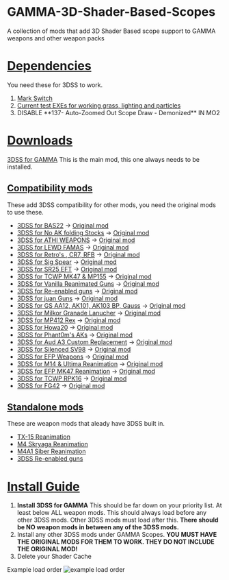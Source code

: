 # GAMMA-3D-Shader-Based-Scopes
A collection of mods that add 3D Shader Based scope support to GAMMA weapons and other weapon packs

<h1><u> Dependencies </u></h1>
You need these for 3DSS to work.
<ol>
  <li><a href="https://drive.google.com/file/d/19tHFE6SD6_5X1XCRTlLXL08MrbXfzWf3/view?usp=drive_link">Mark Switch</a></li>
  <li><a href="https://github.com/Redotix/xray-monolith/releases">Current test EXEs for working grass, lighting and particles</a></li>
  <li>DISABLE **137- Auto-Zoomed Out Scope Draw - Demonized** IN MO2</li>
</ol>

<h1><u> Downloads </u></h1>

  <a href="https://github.com/Redotix/3DSS-for-GAMMA/releases">3DSS for GAMMA</a>
  This is the main mod, this one always needs to be installed.

<h2><u>Compatibility mods</u></h2>
These add 3DSS compatibility for other mods, you need the original mods to use these.
<br>
<ul>
  <li><a href="https://github.com/andtheherois/3DSS-For-BAS22/releases">3DSS for BAS22</a> -> <a href="url">Original mod</a></li>
  <li><a href="url">3DSS for No AK folding Stocks</a> -> <a href="url">Original mod</a></li>
  <li><a href="url">3DSS for ATHI WEAPONS</a> -> <a href="url">Original mod</a></li>
  <li><a href="url">3DSS for LEWD FAMAS</a> -> <a href="url">Original mod</a></li>
  <li><a href="url">3DSS for Retro's , CR7, RFB</a> -> <a href="url">Original mod</a></li>
  <li><a href="url">3DSS for Sig Spear</a> -> <a href="url">Original mod</a></li>
  <li><a href="url">3DSS for SR25 EFT</a> -> <a href="url">Original mod</a></li>
  <li><a href="url">3DSS for TCWP MK47 & MP155</a> -> <a href="url">Original mod</a></li>
  <li><a href="url">3DSS for Vanilla Reanimated Guns</a> -> <a href="url">Original mod</a></li>
  <li><a href="url">3DSS for Re-enabled guns</a> -> <a href="url">Original mod</a></li>
  <li><a href="url">3DSS for juan Guns</a> -> <a href="url">Original mod</a></li>
  <li><a href="url">3DSS for GS AA12, AK101, AK103 BP, Gauss</a> -> <a href="url">Original mod</a></li>
  <li><a href="url">3DSS for Milkor Granade Lanucher</a> -> <a href="url">Original mod</a></li>
  <li><a href="url">3DSS for MP412 Rex</a> -> <a href="url">Original mod</a></li>
  <li><a href="url">3DSS for Howa20</a> -> <a href="url">Original mod</a></li>
  <li><a href="url">3DSS for Phant0m's AKs</a> -> <a href="url">Original mod</a></li>
  <li><a href="url">3DSS for Aud A3 Custom Replacement</a> -> <a href="url">Original mod</a></li>
  <li><a href="url">3DSS for Silenced SV98</a> -> <a href="url">Original mod</a></li>
  <li><a href="url">3DSS for EFP Weapons</a> -> <a href="url">Original mod</a></li>
  <li><a href="url">3DSS for M14 & Ultima Reanimation</a> -> <a href="url">Original mod</a></li>
  <li><a href="url">3DSS for EFP MK47 Reanimation</a> -> <a href="url">Original mod</a></li>
  <li><a href="url">3DSS for TCWP RPK16</a> -> <a href="url">Original mod</a></li>
  <li><a href="url">3DSS for FG42</a> -> <a href="url">Original mod</a></li>
</ul>

<h2><u>Standalone mods</u></h2>
These are weapon mods that aleady have 3DSS built in.
<br>
<ul>
  <li><a href="url">TX-15 Reanimation</a></li>
  <li><a href="url">M4 Skryaga Reanimation</a></li>
  <li><a href="url">M4A1 Siber Reanimation</a></li>
  <li><a href="url">3DSS Re-enabled guns</a></li>
</ul>

<h1><u> Install Guide </u></h1>

<ol>
  <li><b>Install 3DSS for GAMMA</b> This should be far down on your priority list. At least below ALL weapon mods. This should always load before any other 3DSS mods. Other 3DSS mods must load after this. <b>There should be NO weapon mods in between any of the 3DSS mods.</b></li>
  <li>Install any other 3DSS mods under GAMMA Scopes. <b>YOU MUST HAVE THE ORIGINAL MODS FOR THEM TO WORK. THEY DO NOT INCLUDE THE ORIGINAL MOD!</b></li>
  <li>Delete your Shader Cache</li>
</ol>

Example load order
<img src="https://media.discordapp.net/attachments/1219433143069708299/1246981623577051237/image.png?ex=66814d62&is=667ffbe2&hm=b9949931935d2835150d2e193d8fc41e395f81e85d3aa373c02d9dea4229c5b4&=&format=webp&quality=lossless" alt="example load order">
